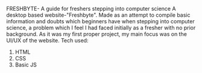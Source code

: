 FRESHBYTE- A guide for freshers stepping into computer science
A desktop based website-"Freshbyte". Made as an attempt to compile basic information and doubts which beginners have when stepping into computer science, a problem which I feel I had faced initially as a fresher with no prior background.
As it was my first proper project, my main focus was on the UI/UX of the website.
Tech used:
1. HTML
2. CSS
3. Basic JS
